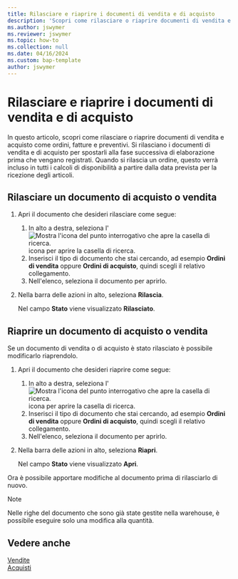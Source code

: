 ```yaml
---
title: Rilasciare e riaprire i documenti di vendita e di acquisto
description: 'Scopri come rilasciare o riaprire documenti di vendita e acquisto come ordini, fatture e preventivi.'
ms.author: jswymer
ms.reviewer: jswymer
ms.topic: how-to
ms.collection: null
ms.date: 04/16/2024
ms.custom: bap-template
author: jswymer
---
```


# <a name="release-and-reopen-sales-and-purchase-documents"></a>Rilasciare e riaprire i documenti di vendita e di acquisto

In questo articolo, scopri come rilasciare o riaprire documenti di vendita e acquisto come ordini, fatture e preventivi. Si rilasciano i documenti di vendita e di acquisto per spostarli alla fase successiva di elaborazione prima che vengano registrati. Quando si rilascia un ordine, questo verrà incluso in tutti i calcoli di disponibilità a partire dalla data prevista per la ricezione degli articoli.

## <a name="release-a-sales-or-purchase-document"></a>Rilasciare un documento di acquisto o vendita

1. Apri il documento che desideri rilasciare come segue:

   1. In alto a destra, seleziona l' ![Mostra l'icona del punto interrogativo che apre la casella di ricerca.](media/ui-search/search_small.png) icona per aprire la casella di ricerca.
   1. Inserisci il tipo di documento che stai cercando, ad esempio **Ordini di vendita** oppure **Ordini di acquisto**, quindi scegli il relativo collegamento.
   1. Nell'elenco, seleziona il documento per aprirlo.
1. Nella barra delle azioni in alto, seleziona **Rilascia**.

   Nel campo **Stato** viene visualizzato **Rilasciato**.

## <a name="reopen-a-sales-or-purchase-document"></a>Riaprire un documento di acquisto o vendita

Se un documento di vendita o di acquisto è stato rilasciato è possibile modificarlo riaprendolo.

1. Apri il documento che desideri riaprire come segue:

   1. In alto a destra, seleziona l' ![Mostra l'icona del punto interrogativo che apre la casella di ricerca.](media/ui-search/search_small.png) icona per aprire la casella di ricerca.
   1. Inserisci il tipo di documento che stai cercando, ad esempio **Ordini di vendita** oppure **Ordini di acquisto**, quindi scegli il relativo collegamento.
   1. Nell'elenco, seleziona il documento per aprirlo.
1. Nella barra delle azioni in alto, seleziona **Riapri**.

   Nel campo **Stato** viene visualizzato **Apri**.

Ora è possibile apportare modifiche al documento prima di rilasciarlo di nuovo.

> [!NOTE]
> Nelle righe del documento che sono già state gestite nella warehouse, è possibile eseguire solo una modifica alla quantità.

## <a name="see-also"></a>Vedere anche
  
[Vendite](sales-manage-sales.md)  
[Acquisti](purchasing-manage-purchasing.md)  
